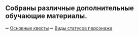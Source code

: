 ## Собраны различные дополнительные обучающие материалы.
➖ [Основные квесты](/sys/guide/main-quest)
➖ [Виды статусов персонажа](/sys/guide/status)